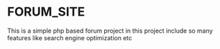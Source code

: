 # FORUM_SITE
This is a simple php based forum project in this project include so many features like search  engine optimization etc
